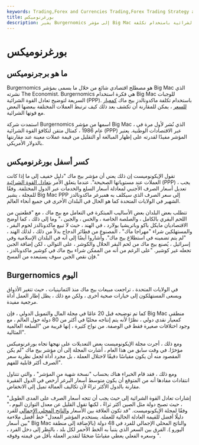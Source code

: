 ```yaml
---
keywords: Trading,Forex and Currencies Trading,Forex Trading Strategy and Education,Strategy and Education
title: بورغرنوميكس
description: يشير Burgernomics إلى مؤشر Big Mac الاقتصادي ، الذي يتتبع تعادل القوة الشرائية باستخدام تكلفة Big Mac من McDonald كمعيار للسعر.
---
```


# بورغرنوميكس
## ما هو برجرنوميكس

Burgernomics هو مصطلح اقتصادي شائع من خلال ما يسمى بمؤشر Big Mac الذي نشرته The Economist. Burgernomics هي فكرة استخدام Big Mac للوجبات السريعة لتوضيح تعادل القوة الشرائية (PPP). باستخدام تكلفة ماكدونالدز بيج ماك [كمعيار للسعر](/benchmark) ، يمكن للمقارنة أن تكشف بعد ذلك كيف ترتبط العملات المختلفة ببعضها البعض مع قوتها الشرائية.

استمدت شركة Burgernomics اسمها من مؤشر Big Mac ، الذي نُشر لأول مرة في عام 1986 ، كمثال متقن لتكافؤ القوة الشرائية (PPP) عبر الاقتصادات الوطنية. يعتبر المؤشر مفيدًا لقدرته على إظهار المبالغة أو التقليل من قيمة عملات معينة عند مقارنتها بالدولار الأمريكي.

## كسر أسفل بورغرنوميكس

تقول الإيكونوميست إن ذلك يعني أن مؤشر بيج ماك "دليل خفيف إلى ما إذا كانت العملات عند مستوياتها الصحيحة". عندما يتعلق الأمر [بتعادل القوة الشرائية](/purchasingpower) (PPP) ، يجب تعديل أسعار الصرف الأجنبي لمعادلة أسعار السلع والخدمات عبر الدول المختلفة. وفقًا للمجلة ، يشير Big Mac PPP إلى سعر الصرف الذي سيكلف به همبرغر ماكدونالدز الشهير في الولايات المتحدة كما هو الحال في البلدان الأخرى في جميع أنحاء العالم.

تتطلب بعض البلدان بعض الأساليب المبتكرة في التعامل مع بيج ماك ، مع "قطعتين من اللحم البقري بالكامل ، والصلصة الخاصة ، والخس ، والجبن ،" وما إلى ذلك ، كما أوضح الاقتصاديان مايكل باكو وباتريشيا بولارد ، في الهند ، حيث لا تبيع ماكدونالدز لحوم البقر ، والمستهلكين شراء "مهراجا ماك" ، المصنوع من فطائر الدجاج بدلاً من ذلك ، لذلك الهند ، "لم يتم تضمينه في استطلاع بيج ماك". وأشاروا أيضًا إلى أنه في البلدان الإسلامية وفي إسرائيل ، يُصنع بيج ماك من لحم البقر الحلال والكوشر ، على التوالي ، لكن إضافة الجبن تجعله غير كوشير. "على الرغم من أنه من الممكن شراء بيج ماك في كوشير ماكدونالدز ، فإن نقص الجبن سوف يستبعده من المسح."

## Burgernomics اليوم

في الولايات المتحدة ، تراجعت مبيعات بيج ماك منذ الثمانينيات ، حيث تتغير الأذواق ويسعى المستهلكون إلى خيارات صحية أخرى ، ولكن مع ذلك ، يظل إطار العمل أداة مرجعية مفيدة.

كما تم توضيحه قبل 20 عامًا في مجلة المال والتمويل الدولي ، فإن Big Mac منطقي كمعيار نقدي دولي ، نظرًا لأنه يتم إنتاجه محليًا في أكثر من 80 دولة حول العالم ، مع وجود اختلافات صغيرة فقط في الوصفة. من نواح كثيرة ، إنها قريبة من "السلعة العالمية المثالية".

ومع ذلك ، أجرت مجلة الإيكونوميست بعض التعديلات على نهجها تجاه بورغرنوميكس مؤخرًا. في وقت سابق من هذا العام ، أشارت المجلة إلى أن مؤشر بيج ماك "لم يكن المقصود منه أن يكون مقياسًا دقيقًا لاختلال العملة ، بل مجرد أداة لجعل نظرية سعر الصرف أكثر قابلية للفهم".

ومع ذلك ، فقد قام الخبراء هناك بحساب "نسخة شهية من المؤشر" ، والتي تتناول انتقادات مفادها أنه من المتوقع أن يكون متوسط أسعار البرغر أرخص في الدول الفقيرة مقارنة بالدول الأكثر ثراءً لأن تكاليف العمالة تميل إلى الانخفاض.

"إشارات تعادل القوة الشرائية إلى حيث يجب أن تتجه أسعار الصرف على المدى الطويل ، حيث تصبح دولة مثل الصين أكثر ثراءً ، لكنها تقول القليل عن معدل التوازن اليوم ،" وفقًا لمجلة الإيكونوميست. "قد تكون العلاقة بين الأسعار [والناتج المحلي الإجمالي](/gdp) للفرد دليلًا أفضل للقيمة العادلة الحالية للعملة. يستخدم المؤشر المعدل" خط أفضل ملاءمة "بين أسعار Big Mac والناتج المحلي الإجمالي للفرد في 48 دولة (بالإضافة إلى منطقة اليورو ). الفرق بين السعر الذي يتنبأ به الخط الأحمر لكل بلد ، بالنظر إلى دخل الفرد ، وسعره الفعلي يعطي مقياسًا ضخمًا لتقدير العملة بأقل من قيمته وفوقه ".

